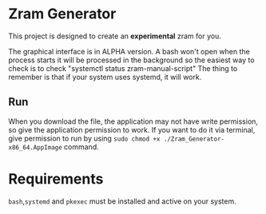 # Zram Generator

This project is designed to create an **experimental** zram for you.

The graphical interface is in ALPHA version. A bash won't open when the process starts it will be processed in the background so the easiest way to check is to check "systemctl status zram-manual-script" The thing to remember is that if your system uses systemd, it will work.

## Run

When you download the file, the application may not have write permission, so give the application permission to work. If you want to do it via terminal, give permission to run by using `sudo chmod +x ./Zram_Generator-x86_64.AppImage` command.

# Requirements

`bash`,`systemd` and `pkexec` must be installed and active on your system.

